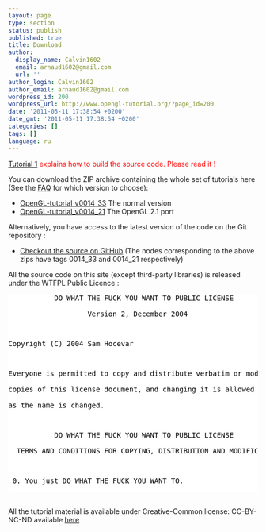 ```yaml
---
layout: page
type: section
status: publish
published: true
title: Download
author:
  display_name: Calvin1602
  email: arnaud1602@gmail.com
  url: ''
author_login: Calvin1602
author_email: arnaud1602@gmail.com
wordpress_id: 200
wordpress_url: http://www.opengl-tutorial.org/?page_id=200
date: '2011-05-11 17:38:54 +0200'
date_gmt: '2011-05-11 17:38:54 +0200'
categories: []
tags: []
language: ru
---
```

<p><span style="color: #ff0000;"><a title="Tutorial 1 : Opening a window" href="http://www.opengl-tutorial.org/beginners-tutorials/tutorial-1-opening-a-window/">Tutorial 1</a> explains how to build the source code. Please read it !</span></p>
<p>You can download the ZIP archive containing the whole set of tutorials here (See the <a title="FAQ" href="http://www.opengl-tutorial.org/miscellaneous/faq/" target="_blank">FAQ</a> for which version to choose):</p>
<ul>
<li><a href="http://www.opengl-tutorial.org/wp-content/uploads/2011/05/OpenGL-tutorial_v0014_33.zip">OpenGL-tutorial_v0014_33</a>&nbsp;The normal version</li>
<li><a href="http://www.opengl-tutorial.org/wp-content/uploads/2011/05/OpenGL-tutorial_v0014_21.zip">OpenGL-tutorial_v0014_21</a>&nbsp;The OpenGL 2.1 port</li>
</ul>
Alternatively, you have access to the latest version of the code on the Git repository :</p>
<ul>
<li><a href="https://github.com/Whiteseeker/opengl-tutorials">Checkout the source on GitHub</a> (The nodes corresponding to the above zips have tags 0014_33 and 0014_21 respectively)</li>
</ul>
All the source code on this site (except third-party libraries) is released under the WTFPL Public Licence :</p>
<pre style="background-color: white; color: black;">           DO WHAT THE FUCK YOU WANT TO PUBLIC LICENSE<br />
                   Version 2, December 2004</p>
<p>Copyright (C) 2004 Sam Hocevar <sam@hocevar.net></p>
<p>Everyone is permitted to copy and distribute verbatim or modified<br />
copies of this license document, and changing it is allowed as long<br />
as the name is changed.</p>
<p>           DO WHAT THE FUCK YOU WANT TO PUBLIC LICENSE<br />
  TERMS AND CONDITIONS FOR COPYING, DISTRIBUTION AND MODIFICATION</p>
<p> 0. You just DO WHAT THE FUCK YOU WANT TO.</pre><br />
All the tutorial material is available under Creative-Common license: CC-BY-NC-ND available <a style="display: inline;" href="http://creativecommons.org/licenses/by-nc-nd/3.0/fr/deed.en">here</a></p>
